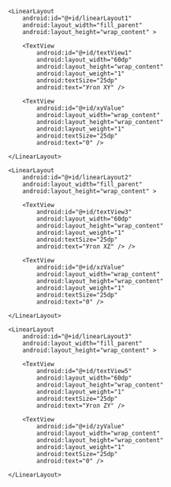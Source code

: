 <?xml version="1.0" encoding="utf-8"?>
<LinearLayout xmlns:android="http://schemas.android.com/apk/res/android"
    android:layout_width="fill_parent"
    android:layout_height="fill_parent"
    android:orientation="vertical" >

    <LinearLayout
        android:id="@+id/linearLayout1"
        android:layout_width="fill_parent"
        android:layout_height="wrap_content" >

        <TextView
            android:id="@+id/textView1"
            android:layout_width="60dp"
            android:layout_height="wrap_content"
            android:layout_weight="1"
            android:textSize="25dp"
            android:text="Угол XY" />

        <TextView
            android:id="@+id/xyValue"
            android:layout_width="wrap_content"
            android:layout_height="wrap_content"
            android:layout_weight="1"
            android:textSize="25dp"
            android:text="0" />

    </LinearLayout>

    <LinearLayout
        android:id="@+id/linearLayout2"
        android:layout_width="fill_parent"
        android:layout_height="wrap_content" >

        <TextView
            android:id="@+id/textView3"
            android:layout_width="60dp"
            android:layout_height="wrap_content"
            android:layout_weight="1"
            android:textSize="25dp"
            android:text="Угол XZ" /> />

        <TextView
            android:id="@+id/xzValue"
            android:layout_width="wrap_content"
            android:layout_height="wrap_content"
            android:layout_weight="1"
            android:textSize="25dp"
            android:text="0" />

    </LinearLayout>

    <LinearLayout
        android:id="@+id/linearLayout3"
        android:layout_width="fill_parent"
        android:layout_height="wrap_content" >

        <TextView
            android:id="@+id/textView5"
            android:layout_width="60dp"
            android:layout_height="wrap_content"
            android:layout_weight="1"
            android:textSize="25dp"
            android:text="Угол ZY" />

        <TextView
            android:id="@+id/zyValue"
            android:layout_width="wrap_content"
            android:layout_height="wrap_content"
            android:layout_weight="1"
            android:textSize="25dp"
            android:text="0" />

    </LinearLayout>

</LinearLayout>
